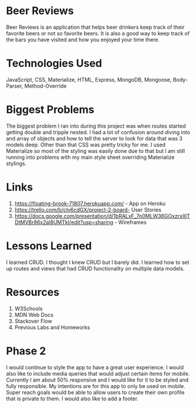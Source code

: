 # Beer Reviews
Beer Reviews is an application that helps beer drinkers keep track of their favorite beers or not so favorite beers. It is also a good way to keep track of the bars you have visited and how you enjoyed your time there. 

# Technologies Used 

JavaScript, CSS, Materialize, HTML, Express, MongoDB, Mongoose, Body-Parser, Method-Override

# Biggest Problems 

The biggest problem I ran into during this project was when routes started getting double and tripple nested. I had a lot of confusion around diving into and array of objects and how to tell the server to look for data that was 3 models deep. Other than that CSS was pretty tricky for me. I used Materialize so most of the styling was easily done due to that but I am still running into problems with my main style sheet overriding Materialize stylings. 

# Links 

1. https://floating-brook-71807.herokuapp.com/ - App on Heroku
2. https://trello.com/b/cIv6cdGX/project-2-board- User Stories 
3. https://docs.google.com/presentation/d/1bRALxF_7n0MLW36GOxzrxIIITDtMVBr86x2al8UMTkI/edit?usp=sharing - Wireframes 

# Lessons Learned 
I learned CRUD. I thought I knew CRUD but I barely did. I learned how to set up routes and views that had CRUD functionality on multiple data models. 

# Resources 
1. W3Schools 
2. MDN Web Docs 
3. Stackover Flow 
4. Previous Labs and Homeworks 

# Phase 2 
I would continue to style the app to have a great user experience. I would also like to include media queries that would adjust certain items for mobile. Currently I am about 50% responsive and I would like for it to be styled and fully responsible. My intentions are for this app to only be used on mobile. Super reach goals would be able to allow users to create their own profile that is private to them. I would also like to add a footer. 